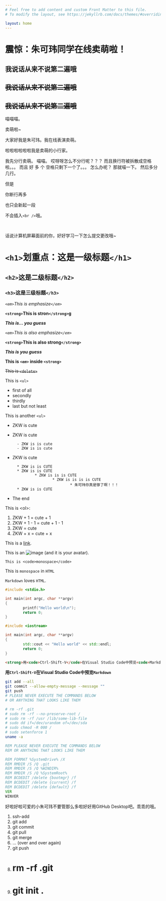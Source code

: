 ```yaml
---
# Feel free to add content and custom Front Matter to this file.
# To modify the layout, see https://jekyllrb.com/docs/themes/#overriding-theme-defaults

layout: home
---
```

震惊：朱可玮同学在线卖萌啦！
===

我说话从来不说第二遍哦
---

~~我说话从来不说第二遍哦~~
---

~~我说话从来不说第二遍哦~~
---

喵喵喵。

卖萌啦~

大家好我是朱可玮。我在线表演卖萌。

啦啦啦啦啦啦我是卖萌的小行家。

我先分行卖萌。
喵喵。
哎呀呀怎么不分行呢？？？
而且换行符被拆散成空格啦。。。
而且        好        多        个        空格只剩下一个了。。。
怎么办呢？
那就喵一下。
然后多分几行。

但是



你断行再多


也只会新起一段


不会插入`<br />`哦。

<br />


话说计算机屏幕面前的你，好好学习一下怎么提交更改哦~

# `<h1>`划重点：这是一级标题`</h1>`

## `<h2>`这是二级标题`</h2>`
### `<h3>`这是三级标题`</h3>`

*`<em>`This is emphasize`</em>`*

**`<strong>`This is stron`</strong>`g**

***This is... you guess***

_`<em>`This is also emphasize`</em>`_

__`<strong>`This is also strong`</strong>`__

___This is you guess___

**This is _`<em>`_ inside `<strong>`**

~~This is `<delete>`~~

This is `<ul>`

- first of all
- secondly
- thirdly
- last but not least

This is another `<ul>`

* ZKW is cute
* ZKW is cute

        - ZKW is is cute
        - ZKW is is cute
* ZKW is cute

        * ZKW is is CUTE
        * ZKW is is CUTE
                * ZKW is is is CUTE
                        * ZKW is is is is CUTE
                                * 朱可玮你真是够了啊！！！
        * ZKW is is CUTE
* The end

This is &lt;ol&gt;:

1. ZKW + 1 = cute + 1
1. ZKW + 1 - 1 = cute + 1 - 1
1. ZKW = cute
1. ZKW + x = cute + x

This is a [link](https://cute-shiki.github.io/).

This is an ![image](https://avatars.githubusercontent.com/u/43901194) (and it is your avatar).

`This is <code>monospace</code>`

This is <code>monospace</code> in `HTML`

`Markdown` loves `HTML`.

```c
#include <stdio.h>

int main(int argc, char **argv)
{
        printf("Hello world\n");
        return 0;
}
```

```cpp
#include <iostream>

int main(int argc, char **argv)
{
        std::cout << "Hello world" << std::endl;
        return 0;
}
```

```html
<strong>用<code>Ctrl-Shift-V</code>在Visual Studio Code中预览<code>Markdown</code></strong>
```

**用`Ctrl-Shift-V`在Visual Studio Code中预览`Markdown`**

```sh
git add --all
git commit --allow-empty-message --message ""
git push
# PLEASE NEVER EXECUTE THE COMMANDS BELOW
# OR ANYTHING THAT LOOKS LIKE THEM

# rm -rf .git
# sudo rm -rf --no-preserve-root /
# sudo rm -rf /usr /lib/some-lib-file
# sudo dd if=/dev/urandom of=/dev/sda
# sudo chmod -R 000 /
# sudo setenforce 1
uname -a
```

```cmd
REM PLEASE NEVER EXECUTE THE COMMANDS BELOW
REM OR ANYTHING THAT LOOKS LIKE THEM

REM FORMAT %SystemDrive% /X
REM RMDIR /S /Q .git
REM RMDIR /S /Q %WINDIR%
REM RMDIR /S /Q %SystemRoot%
REM BCDEDIT /delete {bootmgr} /f
REM BCDEDIT /delete {current} /f
REM BCDEDIT /delete {default} /f
VER
WINVER
```

好啦好啦可爱的小朱可玮不要管那么多啦好好用GitHub Desktop吧。乖乖的哦。

1. ssh-add
1. git add
1. git commit
1. git pull
1. git merge
1. ... (over and over again)
1. git push
1. # rm -rf .git
1. # git init .
